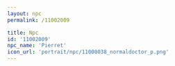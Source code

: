```yaml
---
layout: npc
permalink: /11002009

title: Npc
id: '11002009'
npc_name: 'Pierret'
icon_url: 'portrait/npc/11000038_normaldoctor_p.png'
---
```

